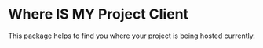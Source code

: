 # Where IS MY Project Client

This package helps to find you where your project is being hosted currently.